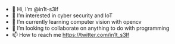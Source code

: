 - 👋 Hi, I’m @in1t-s3lf
- 👀 I’m interested in cyber security and IoT
- 🌱 I’m currently learning computer vision with opencv
- 💞️ I’m looking to collaborate on anything to do with programming
- 📫 How to reach me https://twitter.com/in1t_s3lf
<!---
in1t-s3lf/in1t-s3lf is a ✨ special ✨ repository because its `README.md` (this file) appears on your GitHub profile.
You can click the Preview link to take a look at your changes.
--->
